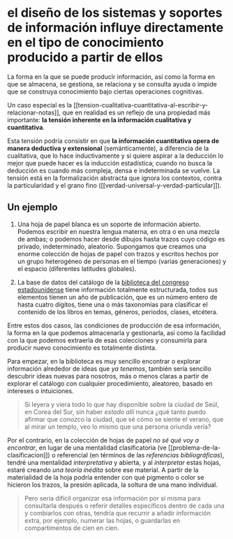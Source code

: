 # el diseño de los sistemas y soportes de información influye directamente en el tipo de conocimiento producido a partir de ellos
La forma en la que se puede producir información, así como la forma en que se almacena, se gestiona, se relaciona y se consulta ayuda o impide que se construya conocimiento bajo ciertas operaciones cognitivas.

Un caso especial es  la [[tension-cualitativa-cuantitativa-al-escribir-y-relacionar-notas]], que en realidad es un reflejo de una propiedad más importante: **la tensión inherente en la información cualitativa y cuantitativa**.

Esta tensión podría consistir en que **la información cuantitativa opera de manera deductiva y extensional** (semánticamente), a diferencia de la cualitativa, que lo hace inductivamente y si quiere aspirar a la deducción lo mejor que puede hacer es la inducción estadística; cuando no busca la deducción es cuando más compleja, densa e indeterminada se vuelve. La tensión está en la formalización abstracta que ignora los contextos, contra la particularidad y el grano fino ([[verdad-universal-y-verdad-particular]]).

## Un ejemplo

1. Una hoja de papel blanca es un soporte de información abierto. Podemos escribir en nuestra lengua materna, en otra o en una mezcla de ambas; o podemos hacer desde dibujos hasta trazos cuyo código es privado, indeterminado, aleatorio.
	Supongamos que creamos una enorme colección de hojas de papel con trazos y escritos hechos por un grupo heterogéneo de personas en el tiempo (varias generaciones) y el espacio (diferentes latitudes globales).

2. La base de datos del catálogo de la [biblioteca del congreso estadounidense](https://catalog.loc.gov/) tiene información totalmente estructurada, todos sus elementos tienen un año de publicación, que es un número entero de hasta cuatro dígitos, tiene una o más taxonomías para clasificar el contenido de los libros en temas, géneros, periodos, clases, etcétera.

Entre estos dos casos, las condiciones de producción de esa información, la forma en la que podemos almacenarla y gestionarla, así como la facilidad con la que podemos extraerla de esas colecciones y consumirla para producir nuevo conocimiento es totalmente distinta.

Para empezar, en la biblioteca es muy sencillo encontrar o explorar información alrededor de ideas que *ya tenemos*, también sería sencillo descubrir ideas nuevas para nosotros, más o menos claras a partir de explorar el catálogo con cualquier procedimiento, aleatoreo, basado en intereses o intuiciones. 

>Si leyera y viera todo lo que hay disponible sobre la ciudad de Seúl, en Corea del Sur, sin haber *estado allí* nunca ¿qué tanto puedo afirmar que *conozco* la ciudad, que sé cómo se siente el verano, que al mirar un templo, veo lo mismo que una persona oriunda vería?

Por el contrario, en la colección de hojas de papel *no sé qué voy a encontrar*, en lugar de una mentalidad clasificatoria (ve [[problema-de-la-clasificacion]]) o referencial (en términos de las *referencias bibliográficas*), tendré una mentalidad *interpretativa* y abierta, y al *interpretar* estas hojas, estaré creando *una teoría inédita* sobre ese material. A partir de la materialidad de la hoja podría entender con qué pigmento o color se hicieron los trazos, la presión aplicada, la soltura de una mano individual. 

>Pero sería difícil organizar esa información por sí misma para consultarla después o referir detalles específicos dentro de cada una y combiarlos con otras, tendría que recurrir a añadir información extra, por ejemplo, numerar las hojas, o guardarlas en compartimentos de cien en cien.